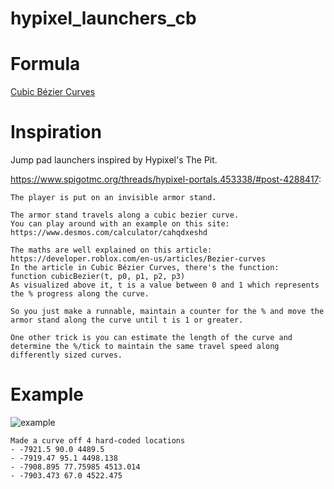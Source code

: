 ﻿# hypixel_launchers_cb
 
# Formula
[Cubic Bézier Curves]


# Inspiration
Jump pad launchers inspired by Hypixel's The Pit.

https://www.spigotmc.org/threads/hypixel-portals.453338/#post-4288417:
~~~~
The player is put on an invisible armor stand.

The armor stand travels along a cubic bezier curve.
You can play around with an example on this site: https://www.desmos.com/calculator/cahqdxeshd

The maths are well explained on this article: https://developer.roblox.com/en-us/articles/Bezier-curves
In the article in Cubic Bézier Curves, there's the function:
function cubicBezier(t, p0, p1, p2, p3)
As visualized above it, t is a value between 0 and 1 which represents the % progress along the curve.

So you just make a runnable, maintain a counter for the % and move the armor stand along the curve until t is 1 or greater.

One other trick is you can estimate the length of the curve and determine the %/tick to maintain the same travel speed along differently sized curves.
~~~~

# Example 
![example](https://gyazo.com/eca88424d7fef0cc0f6f2c579c081235.gif)

~~~~
Made a curve off 4 hard-coded locations
- -7921.5 90.0 4489.5
- -7919.47 95.1 4498.138
- -7908.895 77.75985 4513.014
- -7903.473 67.0 4522.475
~~~~

[Cubic Bézier Curves]: https://en.wikipedia.org/wiki/B%C3%A9zier_curve
